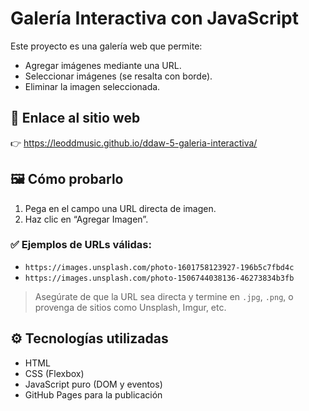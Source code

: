 # Galería Interactiva con JavaScript

Este proyecto es una galería web que permite:

- Agregar imágenes mediante una URL.
- Seleccionar imágenes (se resalta con borde).
- Eliminar la imagen seleccionada.

## 🔗 Enlace al sitio web

👉 https://leoddmusic.github.io/ddaw-5-galeria-interactiva/

## 🖼️ Cómo probarlo

1. Pega en el campo una URL directa de imagen.
2. Haz clic en “Agregar Imagen”.

### ✅ Ejemplos de URLs válidas:

- `https://images.unsplash.com/photo-1601758123927-196b5c7fbd4c`
- `https://images.unsplash.com/photo-1506744038136-46273834b3fb`

> Asegúrate de que la URL sea directa y termine en `.jpg`, `.png`, o provenga de sitios como Unsplash, Imgur, etc.

## ⚙️ Tecnologías utilizadas

- HTML
- CSS (Flexbox)
- JavaScript puro (DOM y eventos)
- GitHub Pages para la publicación
